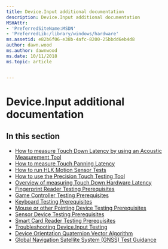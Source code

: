 ```yaml
---
title: Device.Input additional documentation
description: Device.Input additional documentation
MSHAttr:
- 'PreferredSiteName:MSDN'
- 'PreferredLib:/library/windows/hardware'
ms.assetid: e82b6f06-e38b-4afc-8200-25bbdd6eb4d8
author: dawn.wood
ms.author: dawnwood
ms.date: 10/11/2018
ms.topic: article


---
```


# Device.Input additional documentation


## <span id="in_this_section"></span>In this section


-   [How to measure Touch Down Latency by using an Acoustic Measurement Tool](how-to-measure-touch-down-latency-by-using-an-acoustic-measurement-tool.md)
-   [How to measure Touch Panning Latency](how-to-measure-touch-panning-latency-win81.md)
-   [How to run HLK Motion Sensor Tests](how-to-run-hck-motion-sensor-tests.md)
-   [How to use the Precision Touch Testing Tool](how-to-use-the-precision-touch-testing-tool.md)
-   [Overview of measuring Touch Down Hardware Latency](overview-of-measuring-touch-down-hardware-latency.md)
-   [Fingerprint Reader Testing Prerequisites](fingerprint-reader-testing-prerequisites.md)
-   [Game Controller Testing Prerequisites](game-controller-testing-prerequisites.md)
-   [Keyboard Testing Prerequisites](keyboard-testing-prerequisites.md)
-   [Mouse or other Pointing Device Testing Prerequisites](mouse-or-other-pointing-device-testing-prerequisites.md)
-   [Sensor Device Testing Prerequisites](sensor-device-testing-prerequisites.md)
-   [Smart Card Reader Testing Prerequisites](smart-card-reader-testing-prerequisites.md)
-   [Troubleshooting Device.Input Testing](troubleshooting-deviceinput-testing.md)
-   [Device Orientation Quaternion Vector Algorithm](device-orientation-quaternion-vector-algorithm.md)
-   [Global Navigation Satellite System (GNSS) Test Guidance](global-navigation-satellite-system--gnss--test-guidance.md)

 

 






